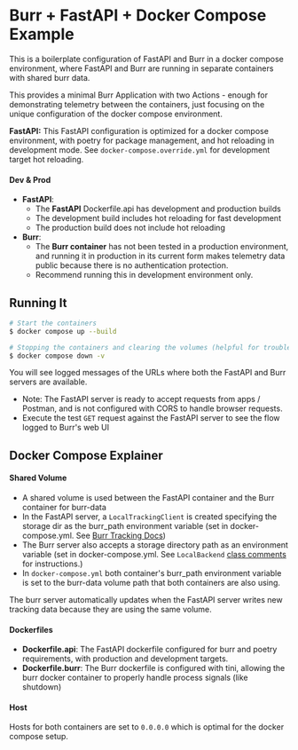 # Burr + FastAPI + Docker Compose Example

This is a boilerplate configuration of FastAPI and Burr in a docker compose environment, where FastAPI and Burr are running in separate containers with shared burr data. 

This provides a minimal Burr Application with two Actions - enough for demonstrating telemetry between the containers, just focusing on the unique configuration of the docker compose environment.

**FastAPI:** This FastAPI configuration is optimized for a docker compose environment, with poetry for package management, and hot reloading in development mode. See `docker-compose.override.yml` for development target hot reloading. 


#### Dev & Prod

- **FastAPI**:
  - The **FastAPI** Dockerfile.api has development and production builds
  - The development build includes hot reloading for fast development
  - The production build does not include hot reloading
- **Burr**:
  - The **Burr container** has not been tested in a production environment, and running it in production in its current form makes telemetry data public because there is no authentication protection.
  - Recommend running this in development environment only.

## Running It

```bash
# Start the containers
$ docker compose up --build

# Stopping the containers and clearing the volumes (helpful for troubleshooting)
$ docker compose down -v
```

You will see logged messages of the URLs where both the FastAPI and Burr servers are available. 

- Note: The FastAPI server is ready to accept requests from apps / Postman, and is not configured with CORS to handle browser requests.
- Execute the test `GET` request against the FastAPI server to see the flow logged to Burr's web UI

## Docker Compose Explainer

#### Shared Volume

- A shared volume is used between the FastAPI container and the Burr container for burr-data
- In the FastAPI server, a `LocalTrackingClient` is created specifying the storage dir as the burr_path environment variable (set in docker-compose.yml. See [Burr Tracking Docs](https://burr.dagworks.io/reference/tracking/))
- The Burr server also accepts a storage directory path as an environment variable (set in docker-compose.yml. See `LocalBackend` [class comments](https://github.com/DAGWorks-Inc/burr/blob/a1a0b3bcb0f64790615042527c0e173a6c436083/burr/tracking/server/backend.py#L257) for instructions.)
- In `docker-compose.yml` both container's burr_path environment variable is set to the burr-data volume path that both containers are also using.

The burr server automatically updates when the FastAPI server writes new tracking data because they are using the same volume.

#### Dockerfiles

- **Dockerfile.api**: The FastAPI dockerfile configured for burr and poetry requirements, with production and development targets.
- **Dockerfile.burr**: The Burr dockerfile is configured with tini, allowing the burr docker container to properly handle process signals (like shutdown)

#### Host

Hosts for both containers are set to `0.0.0.0` which is optimal for the docker compose setup.